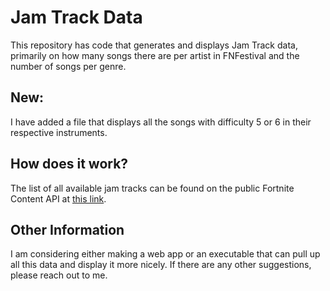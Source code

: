 # Jam Track Data
This repository has code that generates and displays Jam Track data, primarily on how many songs there are per artist in FNFestival and the number of songs per genre.

## New:
I have added a file that displays all the songs with difficulty 5 or 6 in their respective instruments.

## How does it work?
The list of all available jam tracks can be found on the public Fortnite Content API at [this link](https://fortnitecontent-website-prod07.ol.epicgames.com/content/api/pages/fortnite-game/spark-tracks).

## Other Information
I am considering either making a web app or an executable that can pull up all this data and display it more nicely. If there are any other suggestions, please reach out to me.

